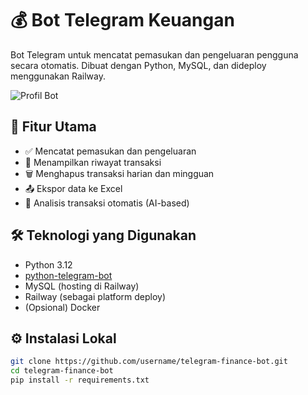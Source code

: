 # 💰 Bot Telegram Keuangan

Bot Telegram untuk mencatat pemasukan dan pengeluaran pengguna secara otomatis. Dibuat dengan Python, MySQL, dan dideploy menggunakan Railway.

![Profil Bot](https://t.me/slipku_bot)

## 🚀 Fitur Utama

- ✅ Mencatat pemasukan dan pengeluaran
- 📜 Menampilkan riwayat transaksi
- 🗑️ Menghapus transaksi harian dan mingguan
- 📤 Ekspor data ke Excel
- 🤖 Analisis transaksi otomatis (AI-based)

## 🛠️ Teknologi yang Digunakan

- Python 3.12
- [python-telegram-bot](https://github.com/python-telegram-bot/python-telegram-bot)
- MySQL (hosting di Railway)
- Railway (sebagai platform deploy)
- (Opsional) Docker

## ⚙️ Instalasi Lokal

```bash
git clone https://github.com/username/telegram-finance-bot.git
cd telegram-finance-bot
pip install -r requirements.txt
